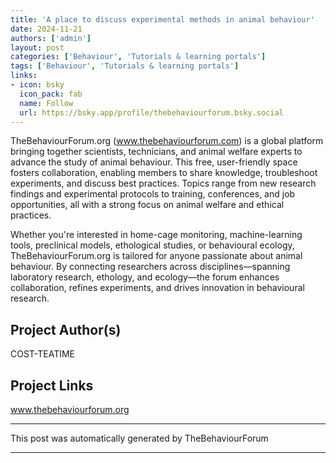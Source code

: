 ```yaml
---
title: 'A place to discuss experimental methods in animal behaviour'
date: 2024-11-21
authors: ['admin']
layout: post
categories: ['Behaviour', 'Tutorials & learning portals']
tags: ['Behaviour', 'Tutorials & learning portals']
links:
- icon: bsky
  icon_pack: fab
  name: Follow
  url: https://bsky.app/profile/thebehaviourforum.bsky.social
---
```

TheBehaviourForum.org (www.thebehaviourforum.com) is a global platform bringing together scientists, technicians, and animal welfare experts to advance the study of animal behaviour. This free, user-friendly space fosters collaboration, enabling members to share knowledge, troubleshoot experiments, and discuss best practices. Topics range from new research findings and experimental protocols to training, conferences, and job opportunities, all with a strong focus on animal welfare and ethical practices.

Whether you're interested in home-cage monitoring, machine-learning tools, preclinical models, ethological studies, or behavioural ecology, TheBehaviourForum.org is tailored for anyone passionate about animal behaviour. By connecting researchers across disciplines—spanning laboratory research, ethology, and ecology—the forum enhances collaboration, refines experiments, and drives innovation in behavioural research.
## Project Author(s)
COST-TEATIME
## Project Links
www.thebehaviourforum.org
***
This post was automatically generated by
TheBehaviourForum
***

